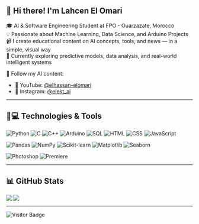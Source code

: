 ## 👋 Hi there! I'm Lahcen El Omari

🎓 AI & Software Engineering Student at FPO - Ouarzazate, Morocco  
💡 Passionate about Machine Learning, Data Science, and Arduino Projects  
📹 I create educational content on AI concepts, tools, and news — in a simple, visual way  
🔧 Currently exploring predictive models, data analysis, and real-world intelligent systems

📌 Follow my AI content:
- 🎥 YouTube: [@elhassan-elomari](https://www.youtube.com/@elhassan-elomari)
- 📸 Instagram: [@elekt_ai](https://www.instagram.com/elekt_ai/)

---

## 🚀💻 Technologies & Tools

![Python](https://img.shields.io/badge/-Python-black?style=flat-square&logo=Python)
![C](https://img.shields.io/badge/-C-blue?style=flat-square&logo=c)
![C++](https://img.shields.io/badge/-C++-black?style=flat-square&logo=cplusplus)
![Arduino](https://img.shields.io/badge/Arduino-black?style=flat-square&logo=arduino)
![SQL](https://img.shields.io/badge/-SQL-black?style=flat-square&logo=mysql)
![HTML](https://img.shields.io/badge/-HTML5-E34F26?style=flat-square&logo=html5&logoColor=white)
![CSS](https://img.shields.io/badge/-CSS3-1572B6?style=flat-square&logo=css3)
![JavaScript](https://img.shields.io/badge/-JavaScript-black?style=flat-square&logo=javascript)

![Pandas](https://img.shields.io/badge/-Pandas-black?style=flat-square&logo=pandas)
![NumPy](https://img.shields.io/badge/-NumPy-black?style=flat-square&logo=numpy)
![Scikit-learn](https://img.shields.io/badge/-Scikit--learn-F7931E?style=flat-square&logo=scikit-learn)
![Matplotlib](https://img.shields.io/badge/-Matplotlib-11557C?style=flat-square&logo=plotly)
![Seaborn](https://img.shields.io/badge/-Seaborn-3776AB?style=flat-square&logo=python)

![Photoshop](https://img.shields.io/badge/-Photoshop-31A8FF?style=flat-square&logo=adobe-photoshop)
![Premiere](https://img.shields.io/badge/-Premiere%20Pro-9999FF?style=flat-square&logo=adobe-premiere-pro)

---

## 📊 GitHub Stats

<img align="left" src="https://github-readme-stats.vercel.app/api?username=el7-assan&show_icons=true&count_private=true&theme=gruvbox" />
<img src="https://github-readme-stats.vercel.app/api/top-langs/?username=el7-assan&layout=compact&count_private=true&theme=gruvbox" />

---

![Visitor Badge](https://visitor-badge.laobi.icu/badge?page_id=el7-assan.el7-assan)

